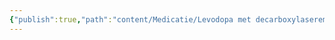 ```yaml
---
{"publish":true,"path":"content/Medicatie/Levodopa met decarboxylaseremmers.md","permalink":"/content/medicatie/levodopa-met-decarboxylaseremmers/","title":"Levodopa met decarboxylaseremmers","tags":["Medicatie/Levodopa"]}
---
```


